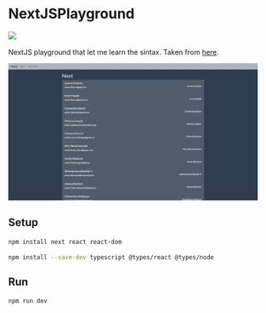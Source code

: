 # NextJSPlayground

![](https://img.shields.io/badge/NextJS-v12.2.2-blue.svg?style=flat-square)

NextJS playground that let me learn the sintax. Taken from [here](https://www.youtube.com/watch?v=Tn6QYliFBcs&t).

![](UI.png)

## Setup

```bash
npm install next react react-dom
```

```bash
npm install --save-dev typescript @types/react @types/node
```

## Run

```bash
npm run dev
```
